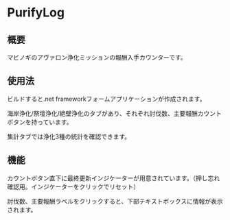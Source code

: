 # PurifyLog
## 概要
マビノギのアヴァロン浄化ミッションの報酬入手カウンターです。

## 使用法
ビルドすると.net frameworkフォームアプリケーションが作成されます。

海岸浄化/祭壇浄化/絶壁浄化のタブがあり、それぞれ討伐数、主要報酬カウントボタンを持っています。

集計タブでは浄化3種の統計を確認できます。

## 機能
カウントボタン直下に最終更新インジケーターが用意されています。（押し忘れ確認用。インジケーターをクリックでリセット）

討伐数、主要報酬ラベルをクリックすると、下部テキストボックスに情報が表示されます。


